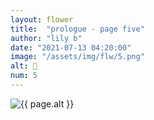 ```yaml
---
layout: flower
title:  "prologue - page five"
author: "lily b"
date: "2021-07-13 04:20:00"
image: "/assets/img/flw/5.png"
alt: 🌼
num: 5
---
```


<picture>
    <source media="all and (orientation: landscape)" srcset="{{ site.baseurl }}{{ page.image }}">
    <img src="{{ site.baseurl }}{{ page.image }}" alt="{{ page.alt }}">
</picture>